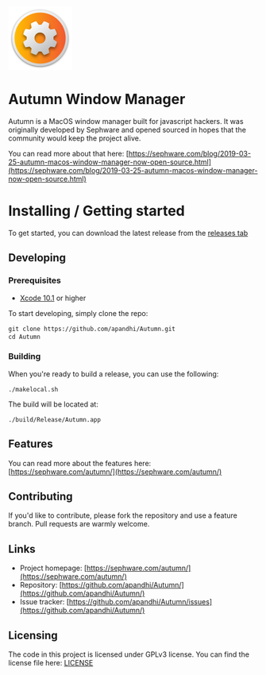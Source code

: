 ![Logo](/assets/icon.png)

# Autumn Window Manager

Autumn is a MacOS window manager built for javascript hackers. It was originally developed by Sephware and opened sourced in hopes that the community would keep the project alive.

You can read more about that here:
[https://sephware.com/blog/2019-03-25-autumn-macos-window-manager-now-open-source.html](https://sephware.com/blog/2019-03-25-autumn-macos-window-manager-now-open-source.html)

# Installing / Getting started

To get started, you can download the latest release from the [releases tab](/releases/latest)

## Developing

### Prerequisites

- [Xcode 10.1](https://developer.apple.com/xcode/) or higher

To start developing, simply clone the repo:

```shell
git clone https://github.com/apandhi/Autumn.git
cd Autumn
```

### Building

When you're ready to build a release, you can use the following:

```shell
./makelocal.sh
```

The build will be located at:
```shell
./build/Release/Autumn.app
```

## Features
You can read more about the features here:
[https://sephware.com/autumn/](https://sephware.com/autumn/)

## Contributing

If you'd like to contribute, please fork the repository and use a feature branch. Pull requests are warmly welcome.

## Links

- Project homepage: [https://sephware.com/autumn/](https://sephware.com/autumn/)
- Repository: [https://github.com/apandhi/Autumn/](https://github.com/apandhi/Autumn/)
- Issue tracker: [https://github.com/apandhi/Autumn/issues](https://github.com/apandhi/Autumn/)


## Licensing

The code in this project is licensed under GPLv3 license. You can find the license file here: [LICENSE](LICENSE)
